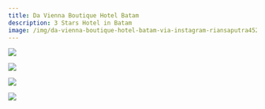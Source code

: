 ```yaml
---
title: Da Vienna Boutique Hotel Batam
description: 3 Stars Hotel in Batam
image: /img/da-vienna-boutique-hotel-batam-via-instagram-riansaputra452-1024x1024.jpg
---
```

![](/img/ab13b8d1_z.jpg)

![](/img/da-vienna-boutique-hotel.jpg)

![](/img/grand-deluxe.jpg)

![](/img/images.jpg)
